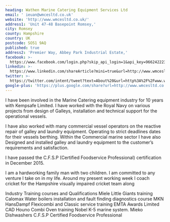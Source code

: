 ```yaml
---
heading: Wathen Marine Catering Equipment Services Ltd
email: ' ieuan@wmcesltd.co.uk'
website: 'http://www.wmcesltd.co.uk/'
address1: 'Unit 47-48 Basepoint Romsey,'
city: Romsey
county: Hampshire
country: UK
postcode: SO51 9AQ
published: true
address2: 'Premier Way, Abbey Park Industrial Estate,'
facebook: >-
  https://www.facebook.com/login.php?skip_api_login=1&api_key=966242223397117&signed_next=1&next=https%3A%2F%2Fwww.facebook.com%2Fv2.3%2Fdialog%2Fshare%3Fredirect_uri%3Dhttps%253A%252F%252Fwww.facebook.com%252Fdialog%252Freturn%252Fclose%26display%3Dpopup%26href%3Dhttp%253A%252F%252Fwww.wmcesltd.co.uk%252Fabout%252F%26client_id%3D966242223397117%26ret%3Dlogin&cancel_url=https%3A%2F%2Fwww.facebook.com%2Fdialog%2Freturn%2Fclose%3F%23_%3D_&display=popup&locale=en_GB
linkedin: >-
  https://www.linkedin.com/shareArticle?mini=true&url=http://www.wmcesltd.co.uk/about/
twitter: >-
  https://twitter.com/intent/tweet?text=About%20&url=http%3A%2F%2Fwww.wmcesltd.co.uk%2Fabout%2F&original_referer=http%3A%2F%2Fwww.wmcesltd.co.uk%2Fabout%2F
google-plus: 'https://plus.google.com/share?url=http://www.wmcesltd.co.uk/about/'
---
```


I have been involved in the Marine Catering equipment industry for 10 years with Kempsafe Limited. I have worked with the Royal Navy on various projects from design of Galleys, installation and technical support for the operational vessels.

I have also worked with many commercial vessel operators on the reactive repair of galley and laundry equipment. Operating to strict deadlines dates for their vessels berthing. Within the Commercial marine sector I have also Designed and installed galley and laundry equipment to the customer’s requirements and satisfaction.

I have passed the C.F.S.P (Certified Foodservice Professional) certification in December 2015.

I am a hardworking family man with two children. I am committed to any venture I take on in my life. Around my present working week I coach cricket for the Hampshire visually impaired cricket team along

Industry Training courses and Qualifications
Miele Little Giants training
Calomax Water boilers installation and fault finding diagnostics course
MKN HansDampf Flexicombi and Classic service training
EMTA Awards Limited CAD
Houno Combi Oven training
Nobel K-5 marine system.
Mieko Dishwashers
C.F.S.P Certified Foodservice Professional

